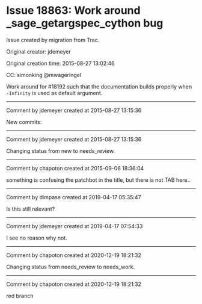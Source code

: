 # Issue 18863: Work around  	_sage_getargspec_cython bug

Issue created by migration from Trac.

Original creator: jdemeyer

Original creation time: 2015-08-27 13:02:46

CC:  simonking @mwageringel

Work around for #18192 such that the documentation builds properly when `-Infinity` is used as default argument.


---

Comment by jdemeyer created at 2015-08-27 13:15:36

New commits:


---

Comment by jdemeyer created at 2015-08-27 13:15:36

Changing status from new to needs_review.


---

Comment by chapoton created at 2015-09-06 18:36:04

something is confusing the patchbot in the title, but there is not TAB here..


---

Comment by dimpase created at 2019-04-17 05:35:47

Is this still relevant?


---

Comment by jdemeyer created at 2019-04-17 07:54:33

I see no reason why not.


---

Comment by chapoton created at 2020-12-19 18:21:32

Changing status from needs_review to needs_work.


---

Comment by chapoton created at 2020-12-19 18:21:32

red branch
